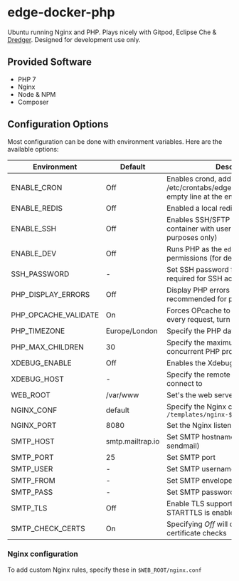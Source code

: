 # edge-docker-php

Ubuntu running Nginx and PHP. Plays nicely with Gitpod, Eclipse Che & [Dredger](https://github.com/outeredge/dredger). Designed for development use only.

## Provided Software
* PHP 7
* Nginx
* Node & NPM
* Composer

## Configuration Options
Most configuration can be done with environment variables. Here are the available options:

| Environment       | Default | Description |
| -------------     | ------- | --- |
| ENABLE_CRON       | Off     | Enables crond, add your cron jobs to /etc/crontabs/edge. Remember to add an empty line at the end! |
| ENABLE_REDIS      | Off     | Enabled a local redis server |
| ENABLE_SSH        | Off     | Enables SSH/SFTP access to the container with user `edge` (for dev purposes only) |
| ENABLE_DEV        | Off     | Runs PHP as the `edge` user to simplify permissions (for dev purposes only) |
| SSH_PASSWORD      | -       | Set SSH password for user `edge`, required for SSH access to work |
| PHP_DISPLAY_ERRORS | Off    | Display PHP errors in the browser, *not* recommended for production |
| PHP_OPCACHE_VALIDATE | On   | Forces OPcache to check for updates on every request, turn Off for production |
| PHP_TIMEZONE      | Europe/London | Specify the PHP date.timezone |
| PHP_MAX_CHILDREN  | 30      | Specify the maximum number of concurrent PHP processes |
| XDEBUG_ENABLE     | Off     | Enables the Xdebug PHP extension |
| XDEBUG_HOST       | -       | Specify the remote host Xdebug should connect to |
| WEB_ROOT          | /var/www | Set's the web server root directory |
| NGINX_CONF        | default | Specify the Nginx conf file to use from `/templates/nginx-${NGINX_CONF}.conf.j2` |
| NGINX_PORT        | 8080    | Set the Nginx listening port |
| SMTP_HOST         | smtp.mailtrap.io | Set SMTP hostname (uses MSMTP for sendmail) |
| SMTP_PORT         | 25      | Set SMTP port |
| SMTP_USER         | -       | Set SMTP username |
| SMTP_FROM         | -       | Set SMTP envelope-from header |
| SMTP_PASS         | -       | Set SMTP password |
| SMTP_TLS          | Off     | Enable TLS support, by default STARTTLS is enabled on port 587 |
| SMTP_CHECK_CERTS  | On      | Specifying *Off* will disable SMTP TLS certificate checks |

### Nginx configuration
To add custom Nginx rules, specify these in `$WEB_ROOT/nginx.conf`